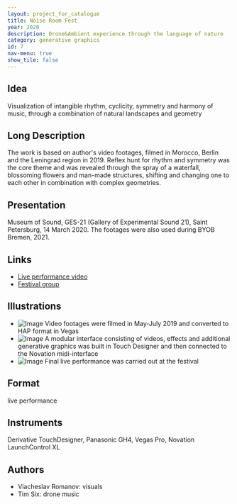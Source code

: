 ```yaml
---
layout: project_for_catalogue
title: Noise Room Fest
year: 2020
description: Drone&Ambient experience through the language of nature
category: generative graphics
id: 7
nav-menu: true
show_tile: false
---
```

## Idea

Visualization of intangible rhythm, cyclicity, symmetry and harmony of music, through a combination of natural landscapes and geometry

## Long Description

The work is based on author's video footages, filmed in Morocco, Berlin and the Leningrad region in 2019. Reflex hunt for rhythm and symmetry was the core theme and was revealed through the spray of a waterfall, blossoming flowers and man-made structures, shifting and changing one to each other in combination with complex geometries.

## Presentation

Museum of Sound, GES-21 (Gallery of Experimental Sound 21), Saint Petersburg, 14 March 2020. The footages were also used during BYOB Bremen, 2021.

## Links

- [Live performance video](https://youtu.be/iMPIqfVS5Mg)
- [Festival group](https://vk.com/noiseroomfest)

## Illustrations

- ![Image]('url') Video footages were filmed in May-July 2019 and converted to HAP format in Vegas
- ![Image]('url') A modular interface consisting of videos, effects and additional generative graphics was built in Touch Designer and then connected to the Novation midi-interface
- ![Image]('url') Final live performance was carried out at the festival

## Format

live performance

## Instruments

Derivative TouchDesigner, Panasonic GH4, Vegas Pro, Novation LaunchControl XL

## Authors

- Viacheslav Romanov: visuals
- Tim Six: drone music
